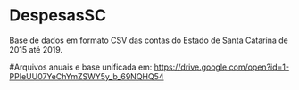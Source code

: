 # DespesasSC
Base de dados em formato CSV das contas do Estado de Santa Catarina de 2015 até 2019.

#Arquivos anuais e base unificada em:
https://drive.google.com/open?id=1-PPIeUU07YeChYmZSWY5y_b_69NQHQ54

